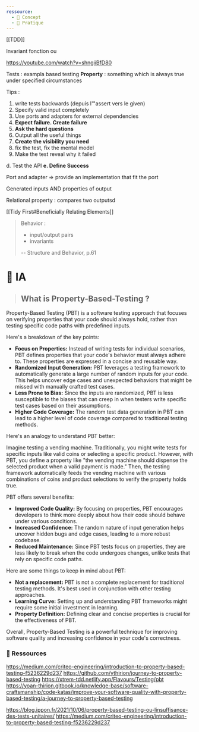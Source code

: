 ```yaml
---
ressource:
  - 🧠 Concept
  - 🔧 Pratique
---
```


[[TDD]]

Invariant fonction ou 

https://youtube.com/watch?v=shngiiBfD80

Tests : exampla based testing
**Property** : something which is always true under specified circumstances

Tips :
1. write tests backwards (depuis l'"assert vers le given)
2. Specify valid input completely
3. Use ports and adapters for external dependencies
4. **Expect failure. Create failure**
5. **Ask the hard questions**
6. Output all the useful things
7. **Create the visibility you need**
8. fix the test, fix the mental model
9. Make the test reveal why it failed

d. Test the API
**e. Define Success**

Port and adapter 
=> provide an implementation that fit the port

Generated inputs AND properties of output

Relational property : compares two outputsd

[[Tidy First#Beneficially Relating Elements]]
> Behavior :
> - input/output pairs
> - invariants
>
> -- Structure and Behavior, p.61


# 🤖 IA

> ## What is Property-Based-Testing ?

Property-Based Testing (PBT) is a software testing approach that focuses on verifying properties that your code should always hold, rather than testing specific code paths with predefined inputs.

Here's a breakdown of the key points:

- **Focus on Properties:** Instead of writing tests for individual scenarios, PBT defines properties that your code's behavior must always adhere to. These properties are expressed in a concise and reusable way.
- **Randomized Input Generation:** PBT leverages a testing framework to automatically generate a large number of random inputs for your code. This helps uncover edge cases and unexpected behaviors that might be missed with manually crafted test cases.
- **Less Prone to Bias:** Since the inputs are randomized, PBT is less susceptible to the biases that can creep in when testers write specific test cases based on their assumptions.
- **Higher Code Coverage:** The random test data generation in PBT can lead to a higher level of code coverage compared to traditional testing methods.

Here's an analogy to understand PBT better:

Imagine testing a vending machine. Traditionally, you might write tests for specific inputs like valid coins or selecting a specific product. However, with PBT, you define a property like "the vending machine should dispense the selected product when a valid payment is made." Then, the testing framework automatically feeds the vending machine with various combinations of coins and product selections to verify the property holds true.

PBT offers several benefits:

- **Improved Code Quality:** By focusing on properties, PBT encourages developers to think more deeply about how their code should behave under various conditions.
- **Increased Confidence:** The random nature of input generation helps uncover hidden bugs and edge cases, leading to a more robust codebase.
- **Reduced Maintenance:** Since PBT tests focus on properties, they are less likely to break when the code undergoes changes, unlike tests that rely on specific code paths.

Here are some things to keep in mind about PBT:

- **Not a replacement:** PBT is not a complete replacement for traditional testing methods. It's best used in conjunction with other testing approaches.
- **Learning Curve:** Setting up and understanding PBT frameworks might require some initial investment in learning.
- **Property Definition:** Defining clear and concise properties is crucial for the effectiveness of PBT.

Overall, Property-Based Testing is a powerful technique for improving software quality and increasing confidence in your code's correctness.


### 🔗 Ressources

https://medium.com/criteo-engineering/introduction-to-property-based-testing-f5236229d237
https://github.com/ythirion/journey-to-property-based-testing
https://xtrem-tdd.netlify.app/Flavours/Testing/pbt
https://yoan-thirion.gitbook.io/knowledge-base/software-craftsmanship/code-katas/improve-your-software-quality-with-property-based-testing/a-journey-to-property-based-testing

https://blog.ippon.fr/2021/10/06/property-based-testing-ou-linsuffisance-des-tests-unitaires/
https://medium.com/criteo-engineering/introduction-to-property-based-testing-f5236229d237